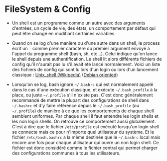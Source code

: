 # FileSystem & Config

- Un shell est un programme comme un autre avec des arguments d'entrées, un cycle de vie, des états, un comportement par défaut qui peut être changé en modifiant certaines variables.

- Quand on se log d'une manière ou d'une autre dans un shell, le process écrit un `-` comme premier caractère du premier argument envoyé à l'appel du programme shell (bash, sh, etc...). Celui indique qu'on lance le shell depuis une authentification. Le shell lit alors différents fichiers de config qu'il n'aurait pas lu s'il avait été lancé normalement. Voici un liste des fichiers de config qui sont lu lors d'un login ou lors d'un lancement classique : [Unix_shell (Wikipedia)](https://en.wikipedia.org/wiki/Unix_shell) ([Debian oriented](https://wiki.debian.org/DotFiles))


- Lorsqu'on se log, bash ignore `~/.bashrc` qui est normalement appelé dans le cas d'une exécution classique, et exécute `~/.bash_profile` à la place, ou juste `~/.profile` s'il n'existe pas. C'est donc généralement recommandé de mettre la plupart des configurations de shell dans `~/.bashrc` et d'y faire référence depuis le `~/.bash_profile` (ou `~/.profile`) de manière à ce que les comportements de chaque shell semblent uniformes. Par chaque shell il faut entendre les login shells et les non login shells.
On retrouve ce comportement aussi globalement. C'est à dire que le fichier `/etc/profile` est exécuté lorsqu'un login shell se connecte mais ce pour n'importe quel utilisateur du système. Et le fichier `/etc/bash.bashrc` a la même destinée que le `~/.bashrc` local mais encore une fois pour chaque utilisateur qui ouvre un non login shell. Ce fichier est donc considéré comme le fichier central qui permet charger des configurations communes à tous les utilisateurs.